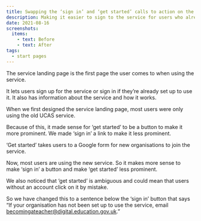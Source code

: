 ```yaml
---
title: Swapping the ‘sign in’ and ‘get started’ calls to action on the service landing page
description: Making it easier to sign to the service for users who already have accounts
date: 2021-08-16
screenshots:
  items:
    - text: Before
    - text: After
tags:
  - start pages
---
```


The service landing page is the first page the user comes to when using the service.

It lets users sign up for the service or sign in if they’re already set up to use it. It also has information about the service and how it works.

When we first designed the service landing page, most users were only using the old UCAS service.

Because of this, it made sense for ‘get started’ to be a button to make it more prominent. We made ‘sign in’ a link to make it less prominent.

‘Get started’ takes users to a Google form for new organisations to join the service.

Now, most users are using the new service. So it makes more sense to make ‘sign in’ a button and make ‘get started’ less prominent.

We also noticed that ‘get started’ is ambiguous and could mean that users without an account click on it by mistake.

So we have changed this to a sentence below the ‘sign in’ button that says “If your organisation has not been set up to use the service, email <becomingateacher@digital.education.gov.uk>.”
